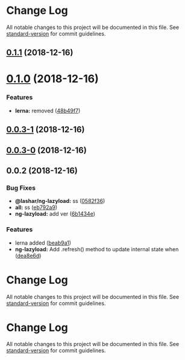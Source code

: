 # Change Log

All notable changes to this project will be documented in this file. See [standard-version](https://github.com/conventional-changelog/standard-version) for commit guidelines.

<a name="0.1.1"></a>
## [0.1.1](https://github.com/gelashar/ng/compare/v0.1.0...v0.1.1) (2018-12-16)



<a name="0.1.0"></a>
# [0.1.0](https://github.com/gelashar/ng/compare/v0.0.3-1...v0.1.0) (2018-12-16)


### Features

* **lerna:** removed ([48b49f7](https://github.com/gelashar/ng/commit/48b49f7))



<a name="0.0.3-1"></a>
## [0.0.3-1](https://github.com/gelashar/ng/compare/v0.0.3-0...v0.0.3-1) (2018-12-16)



<a name="0.0.3-0"></a>
## [0.0.3-0](https://github.com/gelashar/ng/compare/v0.0.2...v0.0.3-0) (2018-12-16)



<a name="0.0.2"></a>
## 0.0.2 (2018-12-16)


### Bug Fixes

* **@lashar/ng-lazyload:** ss ([0582f36](https://github.com/gelashar/ng/commit/0582f36))
* **all:** ss ([eb792a9](https://github.com/gelashar/ng/commit/eb792a9))
* **ng-lazyload:** add ver ([6b1434e](https://github.com/gelashar/ng/commit/6b1434e))


### Features

* lerna added ([beab9a1](https://github.com/gelashar/ng/commit/beab9a1))
* **ng-lazyload:** Add .refresh() method to update internal state when ([dea8e6d](https://github.com/gelashar/ng/commit/dea8e6d))



# Change Log

All notable changes to this project will be documented in this file. See [standard-version](https://github.com/conventional-changelog/standard-version) for commit guidelines.

# Change Log

All notable changes to this project will be documented in this file. See [standard-version](https://github.com/conventional-changelog/standard-version) for commit guidelines.
